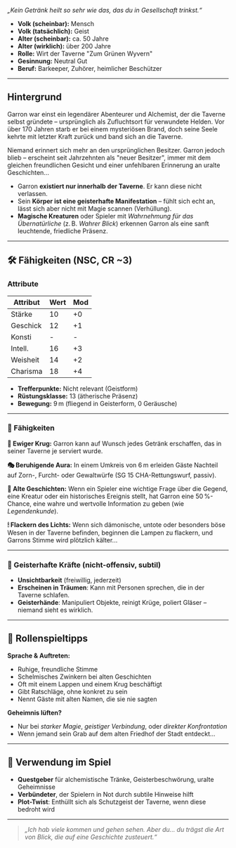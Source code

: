  *„Kein Getränk heilt so sehr wie das, das du in Gesellschaft trinkst.“*

- **Volk (scheinbar):** Mensch  
- **Volk (tatsächlich):** Geist  
- **Alter (scheinbar):** ca. 50 Jahre  
- **Alter (wirklich):** über 200 Jahre  
- **Rolle:** Wirt der Taverne "Zum Grünen Wyvern"  
- **Gesinnung:** Neutral Gut  
- **Beruf:** Barkeeper, Zuhörer, heimlicher Beschützer  

---

## Hintergrund
Garron war einst ein legendärer Abenteurer und Alchemist, der die Taverne selbst gründete – ursprünglich als Zufluchtsort für verwundete Helden. Vor über 170 Jahren starb er bei einem mysteriösen Brand, doch seine Seele kehrte mit letzter Kraft zurück und band sich an die Taverne.

Niemand erinnert sich mehr an den ursprünglichen Besitzer. Garron jedoch blieb – erscheint seit Jahrzehnten als "neuer Besitzer", immer mit dem gleichen freundlichen Gesicht und einer unfehlbaren Erinnerung an uralte Geschichten...

- Garron **existiert nur innerhalb der Taverne**. Er kann diese nicht verlassen.  
- Sein **Körper ist eine geisterhafte Manifestation** – fühlt sich echt an, lässt sich aber nicht mit Magie scannen (Verhüllung).  
- **Magische Kreaturen** oder Spieler mit *Wahrnehmung für das Übernatürliche* (z. B. *Wahrer Blick*) erkennen Garron als eine sanft leuchtende, friedliche Präsenz.

---

## 🛠 Fähigkeiten (NSC, CR ~3)

### **Attribute**
| Attribut | Wert | Mod |
|----------|------|-----|
| Stärke   | 10   | +0  |
| Geschick | 12   | +1  |
| Konsti   | -    | -   |
| Intell.  | 16   | +3  |
| Weisheit | 14   | +2  |
| Charisma | 18   | +4  |

- **Trefferpunkte:** Nicht relevant (Geistform)  
- **Rüstungsklasse:** 13 (ätherische Präsenz)  
- **Bewegung:** 9 m (fliegend in Geisterform, 0 Geräusche)  

---

### 🧪 Fähigkeiten

**🍺 Ewiger Krug:** Garron kann auf Wunsch jedes Getränk erschaffen, das in seiner Taverne je serviert wurde.

**🎭 Beruhigende Aura:** In einem Umkreis von 6 m erleiden Gäste Nachteil auf Zorn-, Furcht- oder Gewaltwürfe (SG 15 CHA-Rettungswurf, passiv).  

**🧠 Alte Geschichten:** Wenn ein Spieler eine wichtige Frage über die Gegend, eine Kreatur oder ein historisches Ereignis stellt, hat Garron eine 50 %-Chance, eine wahre und wertvolle Information zu geben (wie *Legendenkunde*).

**🕯 Flackern des Lichts:** Wenn sich dämonische, untote oder besonders böse Wesen in der Taverne befinden, beginnen die Lampen zu flackern, und Garrons Stimme wird plötzlich kälter...

---

### 🧙 Geisterhafte Kräfte (nicht-offensiv, subtil)

- **Unsichtbarkeit** (freiwillig, jederzeit)  
- **Erscheinen in Träumen**: Kann mit Personen sprechen, die in der Taverne schlafen.  
- **Geisterhände**: Manipuliert Objekte, reinigt Krüge, poliert Gläser – niemand sieht es wirklich.

---

## 🧭 Rollenspieltipps

**Sprache & Auftreten:**
- Ruhige, freundliche Stimme  
- Schelmisches Zwinkern bei alten Geschichten  
- Oft mit einem Lappen und einem Krug beschäftigt  
- Gibt Ratschläge, ohne konkret zu sein  
- Nennt Gäste mit alten Namen, die sie nie sagten

**Geheimnis lüften?**
- Nur bei *starker Magie*, *geistiger Verbindung*, oder *direkter Konfrontation*  
- Wenn jemand sein Grab auf dem alten Friedhof der Stadt entdeckt...

---

## 📌 Verwendung im Spiel

- **Questgeber** für alchemistische Tränke, Geisterbeschwörung, uralte Geheimnisse  
- **Verbündeter**, der Spielern in Not durch subtile Hinweise hilft  
- **Plot-Twist**: Enthüllt sich als Schutzgeist der Taverne, wenn diese bedroht wird  

---

> *„Ich hab viele kommen und gehen sehen. Aber du... du trägst die Art von Blick, die auf eine Geschichte zusteuert.“*
